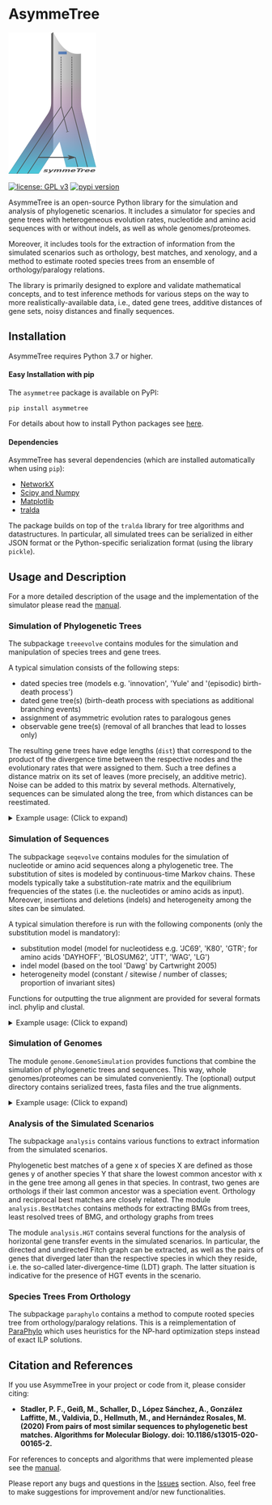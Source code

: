 # AsymmeTree
![Logo](manual/images/logo.png)

[![license: GPL v3](https://img.shields.io/badge/License-GPLv3-blue.svg)](https://www.gnu.org/licenses/gpl-3.0)
[![pypi version](https://img.shields.io/badge/pypi-v2.1.0-blue.svg)](https://pypi.org/project/asymmetree/)

AsymmeTree is an open-source Python library for the simulation and analysis of phylogenetic scenarios.
It includes a simulator for species and gene trees with heterogeneous evolution rates, nucleotide and amino acid sequences with or without indels, as well as whole genomes/proteomes.

Moreover, it includes tools for the extraction of information from the simulated scenarios such as orthology, best matches, and xenology, and a method to estimate rooted species trees from an ensemble of orthology/paralogy relations.

The library is primarily designed to explore and validate mathematical concepts, and to test inference methods for various steps on the way to more realistically-available data, i.e., dated gene trees, additive distances of gene sets, noisy distances and finally sequences.


## Installation

AsymmeTree requires Python 3.7 or higher.

#### Easy Installation with pip

The `asymmetree` package is available on PyPI:

    pip install asymmetree

For details about how to install Python packages see [here](https://packaging.python.org/tutorials/installing-packages/).
    
#### Dependencies

AsymmeTree has several dependencies (which are installed automatically when using `pip`):
* [NetworkX](https://networkx.github.io/)
* [Scipy and Numpy](http://www.scipy.org/install.html)
* [Matplotlib](https://matplotlib.org/)
* [tralda](https://github.com/david-schaller/tralda)

The package builds on top of the `tralda` library for tree algorithms and datastructures. In particular, all simulated trees can be serialized in either JSON format or the Python-specific serialization format (using the library `pickle`).

## Usage and Description

For a more detailed description of the usage and the implementation of the simulator please read the [manual](https://github.com/david-schaller/AsymmeTree/blob/master/manual/AsymmeTreeManual.pdf).

### Simulation of Phylogenetic Trees

The subpackage `treeevolve` contains modules for the simulation and manipulation of species trees and gene trees.

A typical simulation consists of the following steps:
* dated species tree (models e.g. 'innovation', 'Yule' and '(episodic) birth-death process')
* dated gene tree(s) (birth-death process with speciations as additional branching events)
* assignment of asymmetric evolution rates to paralogous genes
* observable gene tree(s) (removal of all branches that lead to losses only)

The resulting gene trees have edge lengths (`dist`) that correspond to the product of the divergence time between the respective nodes and the evolutionary rates that were assigned to them.
Such a tree defines a distance matrix on its set of leaves (more precisely, an additive metric).
Noise can be added to this matrix by several methods.
Alternatively, sequences can be simulated along the tree, from which distances can be reestimated.

<details>
<summary>Example usage: (Click to expand)</summary>
    
    import asymmetree.treeevolve as te
    
    # simulate and species tree with 10 leaves
    S = te.simulate_species_tree(10, planted=True, non_binary_prob=0.2)
    
    # simulate a gene tree along the species tree S
    T = simulate_dated_gene_tree(S, dupl_rate=D, loss_rate=L, hgt_rate=H,
                                   prohibit_extinction='per_species')
    
    # simulate evolution rates for the  branches in the gene tree
    # and update the distances in T accordingly
    T = te.assign_rates(T, S, base_rate=1,
                        autocorr_variance=0.2,
                        rate_increase=('gamma', 0.5, 2.2))
    
    # remove all gene loss branches
    T = te.observable_tree(TGT)
    
    # print the resulting tree in Newick format and save it to file
    print(to_newick(T))
    T.serialize('path/to/file.json')

</details>

### Simulation of Sequences

The subpackage `seqevolve` contains modules for the simulation of nucleotide or amino acid sequences along a phylogenetic tree.
The substitution of sites is modeled by continuous-time Markov chains.
These models typically take a substitution-rate matrix and the equilibrium frequencies of the states (i.e. the nucleotides or amino acids as input).
Moreover, insertions and deletions (indels) and heterogeneity among the sites can be simulated.

A typical simulation therefore is run with the following components (only the substitution model is mandatory):
* substitution model (model for nucleotidess e.g. 'JC69', 'K80', 'GTR'; for amino acids 'DAYHOFF', 'BLOSUM62', 'JTT', 'WAG', 'LG')
* indel model (based on the tool 'Dawg' by Cartwright 2005)
* heterogeneity model (constant / sitewise / number of classes; proportion of invariant sites)

Functions for outputting the true alignment are provided for several formats incl. phylip and clustal.

<details>
<summary>Example usage: (Click to expand)</summary>
    
    from tralda.datastructures import Tree
    import asymmetree.seqevolve as se
    
    T = Tree.load('path/to/file.json')
    
    # specify models
    subst_model = se.SubstModel('a', 'JTT')
    indel_model = se.IndelModel(0.01, 0.01, length_distr=('zipf', 1.821))
    
    # initialize Evolver instance
    evolver = se.Evolver(subst_model, indel_model=indel_model)
    
    # simulate sequences along the tree
    evolver.evolve_along_tree(T, start_length=150)
    
    # print the node labels and the corresponding sequences
    for node, sequence in evolver.sequences.items():
        print(node.label, subst_model.to_sequence(sequence))
    
    # construct the true alignment (sequences with gaps) and write it to file
    evolver.true_alignment(write_to='path/to/aligment.phylip',
                           alignment_format='phylip')
</details>

### Simulation of Genomes

The module `genome.GenomeSimulation` provides functions that combine the simulation of phylogenetic trees and sequences.
This way, whole genomes/proteomes can be simulated conveniently.
The (optional) output directory contains serialized trees, fasta files and the true alignments.

<details>
<summary>Example usage: (Click to expand)</summary>
    
    from asymmetree.treeevolve import simulate_species_tree
    from asymmetree.genome import GenomeSimulator
    from asymmetree.seqevolve import SubstModel, IndelModel
    
    # simulate the common species tree
    S = simulate_species_tree(10, model='innovation')
    
    # specify models for sequence evolution
    subst_model = SubstModel('a', 'JTT')
    indel_model = IndelModel(0.01, 0.01, length_distr=('zipf', 1.821))
    
    # initialy GenomeSimulator instance
    genome_sim = GenomeSimulator(S, outdir='simulation_directory')
    
    # simulate 50 gene trees along the species tree S (and write them to file)
    genome_sim.simulate_gene_trees(50, dupl_rate=1.0, loss_rate=0.5,
                                   base_rate=('gamma', 1.0, 1.0),
                                   prohibit_extinction='per_species')
    
    # simulate sequences along the gene trees (and write them to file)
    genome_sim.simulate_sequences(subst_model,
                                  indel_model=indel_model,
                                  het_model=None,
                                  length_distr=('constant', 200))
</details>

### Analysis of the Simulated Scenarios

The subpackage `analysis` contains various functions to extract information from the simulated scenarios.

Phylogenetic best matches of a gene x of species X are defined as those genes y of another species Y that share the lowest common ancestor with x in the gene tree among all genes in that species. In contrast, two genes are orthologs if their last common ancestor was a speciation event. Orthology and reciprocal best matches are closely related.
The module `analysis.BestMatches` contains methods for extracting BMGs from trees, least resolved trees of BMG, and orthology graphs from trees

The module `analysis.HGT` contains several functions for the analysis of horizontal gene transfer events in the simulated scenarios. In particular, the directed and undirected Fitch graph can be extracted, as well as the pairs of genes that diverged later than the respective species in which they reside, i.e. the so-called later-divergence-time (LDT) graph. The latter situation is indicative for the presence of HGT events in the scenario.

### Species Trees From Orthology

The subpackage `paraphylo` contains a method to compute rooted species tree from orthology/paralogy relations.
This is a reimplementation of [ParaPhylo](http://pacosy.informatik.uni-leipzig.de/208-0-ParaPhylo.html) which uses heuristics for the NP-hard optimization steps instead of exact ILP solutions.

## Citation and References

If you use AsymmeTree in your project or code from it, please consider citing:

* **Stadler, P. F., Geiß, M., Schaller, D., López Sánchez, A., González Laffitte, M., Valdivia, D., Hellmuth, M., and Hernández Rosales, M. (2020) From pairs of most similar sequences to phylogenetic best matches. Algorithms for Molecular Biology. doi: 10.1186/s13015-020-00165-2.**

For references to concepts and algorithms that were implemented please see the [manual](https://github.com/david-schaller/AsymmeTree/blob/master/manual/AsymmeTreeManual.pdf).

Please report any bugs and questions in the [Issues](https://github.com/david-schaller/AsymmeTree/issues) section.
Also, feel free to make suggestions for improvement and/or new functionalities.